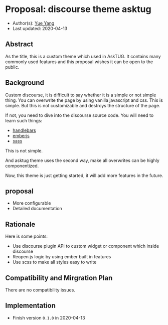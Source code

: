 # Proposal: discourse theme asktug

- Author(s):     [Yue Yang](https://github.com/g1eny0ung)
- Last updated:  2020-04-13

## Abstract

As the title, this is a custom theme which used in AskTUG.
It contains many commonly used features and this proposal wishes it can be open to the public.

## Background

Custom discourse, it is difficult to say whether it is a simple or not simple thing. You can overwrite the page by
using vanilla javascript and css. This is simple. But this is not customizable and destroys the structure of the page.

If not, you need to dive into the discourse source code. You will need to learn such things:

- [handlebars](https://handlebarsjs.com/)
- [emberjs](https://emberjs.com/)
- [sass](https://sass-lang.com/)

This is not simple.

And asktug theme uses the second way, make all overwrites can be highly componentized.

Now, this theme is just getting started, it will add more features in the future.

## proposal

- More configurable
- Detailed documentation

## Rationale

Here is some points:

- Use discourse plugin API to custom widget or component which inside discourse
- Reopen js logic by using ember built in features
- Use scss to make all styles easy to write

## Compatibility and Mirgration Plan

There are no compatibility issues.

## Implementation

- Finish version `0.1.0` in 2020-04-13

